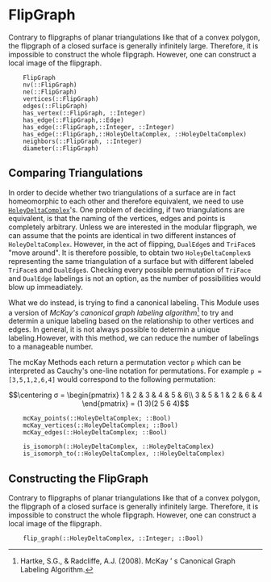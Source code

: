 # FlipGraph

Contrary to flipgraphs of planar triangulations like that of a convex polygon, the flipgraph of a closed surface is generally infinitely large.
Therefore, it is impossible to construct the whole flipgraph. However, one can construct a local image of the flipgraph.

```@docs
    FlipGraph
    nv(::FlipGraph)
    ne(::FlipGraph)
    vertices(::FlipGraph)
    edges(::FlipGraph)
    has_vertex(::FlipGraph, ::Integer)
    has_edge(::FlipGraph,::Edge)
    has_edge(::FlipGraph,::Integer, ::Integer)
    has_edge(::FlipGraph,::HoleyDeltaComplex, ::HoleyDeltaComplex)
    neighbors(::FlipGraph, ::Integer)
    diameter(::FlipGraph)
```

## Comparing Triangulations

In order to decide whether two triangulations of a surface are in fact homeomorphic to each other and therefore equivalent, we need to use [`HoleyDeltaComplex`](@ref)'s.
One problem of deciding, if two triangulations are equivalent, is that the naming of the vertices, edges and points is completely arbitrary.
Unless we are interested in the modular flipgraph, we can assume that the points are identical in two different instances of `HoleyDeltaComplex`. 
However, in the act of flipping, `DualEdge`s and `TriFace`s "move around". It is therefore possible, to obtain two `HoleyDeltaComplex`s representing the same triangulation of a surface but with different labeled `TriFace`s and `DualEdge`s. 
Checking every possible permutation of `TriFace` and `DualEdge` labelings is not an option, as the number of possibilities would blow up immeadiately. 

What we do instead, is trying to find a canonical labeling. This Module uses a version of *McKay's canonical graph labeling algorithm*[^1] to try and determin a unique labeling based on the relationship to other vertices and edges. In general, it is not always possible to determin a unique labeling.However, with this method, we can reduce the number of labelings to a manageable number.

The mcKay Methods each return a permutation vector `p` which can be interpreted as Cauchy's one-line notation for permutations. 
For example `p = [3,5,1,2,6,4]` would correspond to the following permutation:

```math
\centering
σ = \begin{pmatrix}
1 & 2 & 3 & 4 & 5 & 6\\
3 & 5 & 1 & 2 & 6 & 4
\end{pmatrix} = (1 3)(2 5 6 4)
```

```@docs
    mcKay_points(::HoleyDeltaComplex; ::Bool)
    mcKay_vertices(::HoleyDeltaComplex; ::Bool)
    mcKay_edges(::HoleyDeltaComplex; ::Bool)

    is_isomorph(::HoleyDeltaComplex, ::HoleyDeltaComplex)
    is_isomorph_to(::HoleyDeltaComplex, ::HoleyDeltaComplex)
```

## Constructing the FlipGraph
Contrary to flipgraphs of planar triangulations like that of a convex polygon, the flipgraph of a closed surface is generally infinitely large.
Therefore, it is impossible to construct the whole flipgraph. However, one can construct a local image of the flipgraph.

```@docs
    flip_graph(::HoleyDeltaComplex, ::Integer; ::Bool)
```


[^1]: Hartke, S.G., & Radcliffe, A.J. (2008). McKay ’ s Canonical Graph Labeling Algorithm.